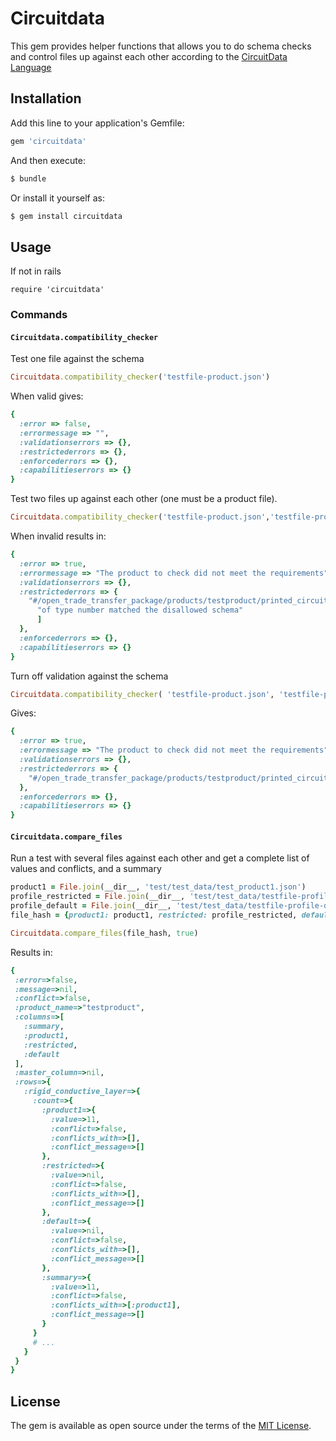 # Circuitdata
This gem provides helper functions that allows you to do schema checks and control files up against each other according to the [CircuitData Language](https://circuitdata.org)

## Installation
Add this line to your application's Gemfile:

```ruby
gem 'circuitdata'
```

And then execute:
```bash
$ bundle
```

Or install it yourself as:
```bash
$ gem install circuitdata
```

## Usage
If not in rails
```
require 'circuitdata'
```

### Commands


#### `Circuitdata.compatibility_checker`

Test one file against the schema
```ruby
Circuitdata.compatibility_checker('testfile-product.json')
```
When valid gives:
```ruby
{
  :error => false,
  :errormessage => "",
  :validationserrors => {},
  :restrictederrors => {},
  :enforcederrors => {},
  :capabilitieserrors => {}
}
```

Test two files up against each other (one must be a product file).
```ruby
Circuitdata.compatibility_checker('testfile-product.json','testfile-profile-restricted.json')
```

When invalid results in:
```ruby
{
  :error => true,
  :errormessage => "The product to check did not meet the requirements",
  :validationserrors => {},
  :restrictederrors => {
    "#/open_trade_transfer_package/products/testproduct/printed_circuits_fabrication_data/board/thickness" => [
      "of type number matched the disallowed schema"
      ]
  },
  :enforcederrors => {},
  :capabilitieserrors => {}
}
```

Turn off validation against the schema
```ruby
Circuitdata.compatibility_checker( 'testfile-product.json', 'testfile-profile-restricted.json', false )
```
 Gives:
```ruby
{
  :error => true,
  :errormessage => "The product to check did not meet the requirements",
  :validationserrors => {},
  :restrictederrors => {
    "#/open_trade_transfer_package/products/testproduct/printed_circuits_fabrication_data/board/thickness" => ["of type number matched the disallowed schema"]
  },
  :enforcederrors => {},
  :capabilitieserrors => {}
}

```


#### `Circuitdata.compare_files`

Run a test with several files against each other and get a complete list of values and conflicts, and a summary
 ```ruby
 product1 = File.join(__dir__, 'test/test_data/test_product1.json')
 profile_restricted = File.join(__dir__, 'test/test_data/testfile-profile-restricted.json')
 profile_default = File.join(__dir__, 'test/test_data/testfile-profile-default.json')
 file_hash = {product1: product1, restricted: profile_restricted, default: profile_default}

 Circuitdata.compare_files(file_hash, true)
 ```

 Results in:
 ```ruby
 {
  :error=>false,
  :message=>nil,
  :conflict=>false,
  :product_name=>"testproduct",
  :columns=>[
    :summary,
    :product1,
    :restricted,
    :default
  ],
  :master_column=>nil,
  :rows=>{
    :rigid_conductive_layer=>{
      :count=>{
        :product1=>{
          :value=>11,
          :conflict=>false,
          :conflicts_with=>[],
          :conflict_message=>[]
        },
        :restricted=>{
          :value=>nil,
          :conflict=>false,
          :conflicts_with=>[],
          :conflict_message=>[]
        },
        :default=>{
          :value=>nil,
          :conflict=>false,
          :conflicts_with=>[],
          :conflict_message=>[]
        },
        :summary=>{
          :value=>11,
          :conflict=>false,
          :conflicts_with=>[:product1],
          :conflict_message=>[]
        }
      }
      # ...
    }
  }
}
```

## License
The gem is available as open source under the terms of the [MIT License](http://opensource.org/licenses/MIT).
